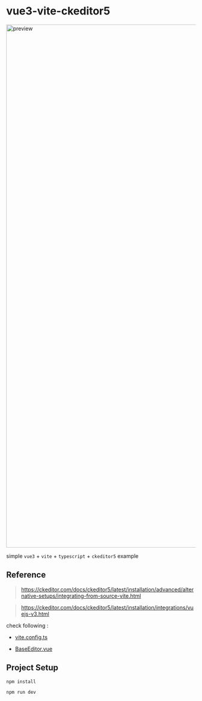 # vue3-vite-ckeditor5

<img width="1392" alt="preview" src="https://github.com/a-ryang/vue3-vite-ckeditor5/assets/105474635/2ebda73e-8aac-494a-a036-60f012d8c534">


simple `vue3` + `vite` + `typescript` + `ckeditor5` example 

## Reference
> https://ckeditor.com/docs/ckeditor5/latest/installation/advanced/alternative-setups/integrating-from-source-vite.html

> https://ckeditor.com/docs/ckeditor5/latest/installation/integrations/vuejs-v3.html

check following :


- [vite.config.ts](https://github.com/a-ryang/vue3-vite-ckeditor5/blob/main/vite.config.ts)

- [BaseEditor.vue](https://github.com/a-ryang/vue3-vite-ckeditor5/blob/main/src/components/editor/BaseEditor.vue)

## Project Setup

```sh
npm install

npm run dev
```

